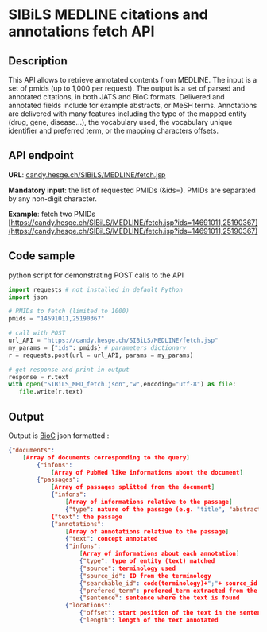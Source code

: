 # SIBiLS MEDLINE citations and annotations fetch API

## Description

This API allows to retrieve annotated contents from MEDLINE. The input is a set of pmids (up to 1,000 per request). The output is a set of parsed and annotated citations, in both JATS and BioC formats. Delivered and annotated fields include for example abstracts, or MeSH terms. Annotations are delivered with many features including the type of the mapped entity (drug, gene, disease...), the vocabulary used, the vocabulary unique identifier and preferred term, or the mapping characters offsets.

## API endpoint

**URL**: [candy.hesge.ch/SIBiLS/MEDLINE/fetch.jsp](https://candy.hesge.ch/SIBiLS/MEDLINE/fetch.jsp)

**Mandatory input**: the list of requested PMIDs (&ids=). PMIDs are separated by any non-digit character.

**Example**: fetch two PMIDs
[https://candy.hesge.ch/SIBiLS/MEDLINE/fetch.jsp?ids=14691011,25190367](https://candy.hesge.ch/SIBiLS/MEDLINE/fetch.jsp?ids=14691011,25190367)

## Code sample

python script for demonstrating POST calls to the API

```python
import requests # not installed in default Python
import json

# PMIDs to fetch (limited to 1000)
pmids = "14691011,25190367"

# call with POST
url_API = "https://candy.hesge.ch/SIBiLS/MEDLINE/fetch.jsp"
my_params = {"ids": pmids} # parameters dictionary
r = requests.post(url = url_API, params = my_params)

# get response and print in output
response = r.text
with open("SIBiLS_MED_fetch.json","w",encoding="utf-8") as file:
   file.write(r.text)
```

## Output

Output is [BioC](http://bioc.sourceforge.net/) json formatted :

```json
{"documents": 
	[Array of documents corresponding to the query]
		{"infons": 
			[Array of PubMed like informations about the document]
		{"passages": 
			[Array of passages splitted from the document]
			{"infons": 
				[Array of informations relative to the passage]
				{"type": nature of the passage (e.g. "title", "abstract")
			{"text": the passage
			{"annotations": 
				[Array of annotations relative to the passage]
				{"text": concept annotated
				{"infons": 
					[Array of informations about each annotation]
					{"type": type of entity (text) matched
					{"source": terminology used
					{"source_id": ID from the terminology
					{"searchable_id": code(terminology)+";"+ source_id
					{"prefered_term": prefered_term extracted from the terminology
					{"sentence": sentence where the text is found
				{"locations":
					{"offset": start position of the text in the sentence
					{"length": length of the text annotated

```
